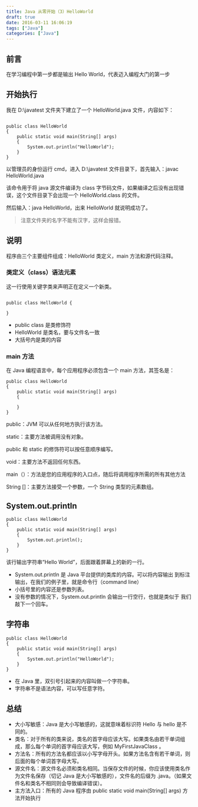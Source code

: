 ```yaml
---
title: Java 从零开始（3）HelloWorld
draft: true
date: 2016-03-11 16:06:19
tags: ["Java"]
categories: ["Java"]
---
```


## 前言

在学习编程中第一步都是输出 Hello World，代表迈入编程大门的第一步

## 开始执行

我在 D:\javatest 文件夹下建立了一个 HelloWorld.java 文件，内容如下：

```

public class HelloWorld
{
	public static void main(String[] args)
	{
		System.out.println("HelloWorld");
	}
}
```

以管理员的身份运行 cmd，进入 D:\javatest 文件目录下，首先输入：javac HelloWorld.java

该命令用于将 java 源文件编译为 class 字节码文件，如果编译之后没有出现错误，这个文件目录下会出现一个 HelloWorld.class 的文件。

然后输入：java HelloWorld，出来 HelloWorld 就说明成功了。

> 注意文件夹的名字不能有汉字，这样会报错。

## 说明

程序由三个主要组件组成：HelloWorld 类定义，main 方法和源代码注释。

### 类定义（class）语法元素

这一行使用关键字类来声明正在定义一个新类。

```

public class HelloWorld {

}
```

- public class 是类修饰符
- HelloWorld 是类名，要与文件名一致
- 大括号内是类的内容

### main 方法

在 Java 编程语言中，每个应用程序必须包含一个 main 方法，其签名是：

```
public class HelloWorld
{
	public static void main(String[] args)
	{

	}
}

```

public：JVM 可以从任何地方执行该方法。

static：主要方法被调用没有对象。

public 和 static 的修饰符可以按任意顺序编写。

void：主要方法不返回任何东西。

main（）：方法是您的应用程序的入口点，随后将调用程序所需的所有其他方法

String []：主要方法接受一个参数，一个 String 类型的元素数组。

## System.out.println

```
public class HelloWorld
{
	public static void main(String[] args)
	{
		System.out.println();
	}
}
```

该行输出字符串“Hello World”，后面跟着屏幕上的新的一行。

- System.out.println 是 Java 平台提供的类库的内容。可以将内容输出
到标注输出，在我们的例子里，就是命令行（command line）
- 小括号里的内容还是参数列表。
- 没有参数的情况下，System.out.println 会输出一行空行，也就是类似于
我们敲下一个回车。

## 字符串

```
public class HelloWorld
{
	public static void main(String[] args)
	{
		System.out.println("HelloWorld");
	}
}

```

- 在 Java 里，双引号引起来的内容叫做一个字符串。
- 字符串不是语法内容，可以写任意字符。

## 总结

- 大小写敏感：Java 是大小写敏感的，这就意味着标识符 Hello 与 hello 是不同的。
- 类名：对于所有的类来说，类名的首字母应该大写。如果类名由若干单词组成，那么每个单词的首字母应该大写，例如 MyFirstJavaClass 。
- 方法名：所有的方法名都应该以小写字母开头。如果方法名含有若干单词，则后面的每个单词首字母大写。
- 源文件名：源文件名必须和类名相同。当保存文件的时候，你应该使用类名作为文件名保存（切记 Java 是大小写敏感的），文件名的后缀为 .java。（如果文件名和类名不相同则会导致编译错误）。
- 主方法入口：所有的 Java 程序由 public static void main(String[] args) 方法开始执行
